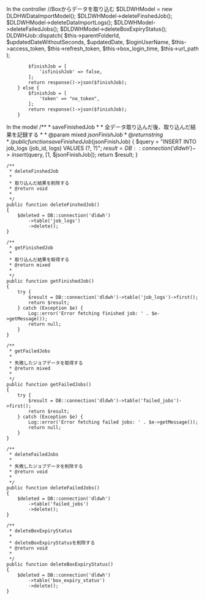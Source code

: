 In the controller
 //Boxからデータを取り込む
            $DLDWHModel = new DLDHWDataImportModel();
            $DLDWHModel->deleteFinshedJob();
            $DLDWHModel->deleteDataImportLogs();
            $DLDWHModel->deleteFailedJobs();
            $DLDWHModel->deleteBoxExpiryStatus();
            DLDWHJob::dispatch(
                $this->parentFolderId,
                $updatedDateWithoutSeconds,
                $updatedDate,
                $loginUserName,
                $this->access_token,
                $this->refresh_token,
                $this->box_login_time,
                $this->url_path
            );

            $finishJob = [
                'isfinishJob' => false,
            ];
            return response()->json($finishJob);
        } else {
            $finishJob = [
                'token' => "no_token",
            ];
            return response()->json($finishJob);
        }

In the model
    /**
     * saveFinishedJob
     *
     * 全データ取り込んだ後、取り込んだ結果を記録する
     * 
     * @param  mixed $jsonFinishJob
     * @return string
     */
    public function saveFinishedJob($jsonFinishJob)
    {
        $query = "INSERT INTO job_logs (job_id, logs) VALUES (?, ?)";
        $result = DB::connection('dldwh')->insert($query, [1, $jsonFinishJob]);
        return $result;
    }

    /**
     * deleteFinshedJob
     *
     * 取り込んだ結果を削除する
     * @return void
     * 
     */
    public function deleteFinshedJob()
    {
        $deleted = DB::connection('dldwh')
            ->table('job_logs')
            ->delete();
    }

    /**
     * getFinishedJob
     *
     * 取り込んだ結果を取得する
     * @return mixed
     * 
     */
    public function getFinishedJob()
    {
        try {
            $result = DB::connection('dldwh')->table('job_logs')->first();
            return $result;
        } catch (Exception $e) {
            Log::error('Error fetching finished job: ' . $e->getMessage());
            return null;
        }
    }

    /**
     * getFailedJobs
     *
     * 失敗したジョブデータを取得する
     * @return mixed
     * 
     */
    public function getFailedJobs()
    {
        try {
            $result = DB::connection('dldwh')->table('failed_jobs')->first();
            return $result;
        } catch (Exception $e) {
            Log::error('Error fetching failed jobs: ' . $e->getMessage());
            return null;
        }
    }

    /**
     * deleteFailedJobs
     *
     * 失敗したジョブデータを削除する
     * @return void
     * 
     */
    public function deleteFailedJobs()
    {
        $deleted = DB::connection('dldwh')
            ->table('failed_jobs')
            ->delete();
    }

    /**
     * deleteBoxExpiryStatus
     *
     * deleteBoxExpiryStatusを削除する
     * @return void
     * 
     */
    public function deleteBoxExpiryStatus()
    {
        $deleted = DB::connection('dldwh')
            ->table('box_expiry_status')
            ->delete();
    }
